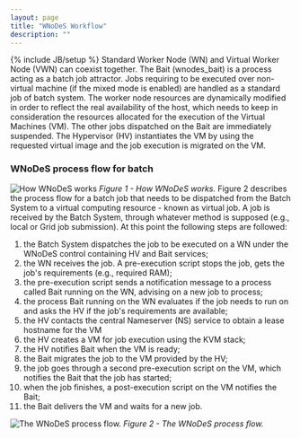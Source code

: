 ```yaml
---
layout: page
title: "WNoDeS Workflow"
description: ""
---
```


{% include JB/setup %}
Standard Worker Node (WN) and Virtual Worker Node (VWN) can coexist together.
The Bait (wnodes\_bait) is a process acting as a batch job attractor.
Jobs requiring to be executed over non-virtual machine (if the mixed mode is enabled) are handled as a standard job of batch system.
The worker node resources are dynamically modified in order to reflect the real availability of the host, which needs to keep in consideration the resources allocated for the execution of the Virtual Machines (VM).
The other jobs dispatched on the Bait are immediately suspended.
The Hypervisor (HV) instantiates the VM by using the requested virtual image and the job execution is migrated on the VM.

### WNoDeS process flow for batch

![How WNoDeS works]({{site.baseurl}}/images/wnodes_high_level.png) 
_Figure 1 - How WNoDeS works._
Figure 2 describes the process flow for a batch job that needs to be dispatched from the Batch System to a virtual computing resource - known as virtual job.
A job is received by the Batch System, through whatever method is supposed (e.g., local or Grid job submission). At this point the following steps are followed:


1. the Batch System dispatches the job to be executed on a WN under the WNoDeS control containing HV and Bait services;
2. the WN receives the job. A pre-execution script stops the job, gets the job's requirements (e.g., required RAM);
3. the pre-execution script sends a notification message to a process called Bait running on the WN, advising on a new job to process;
4. the process Bait running on the WN evaluates if the job needs to run on and asks the HV if the job's requirements are available;
5. the HV contacts the central  Nameserver (NS) service to obtain a lease hostname for the VM
6. the HV creates a VM for job execution using the KVM stack;
7. the HV notifies Bait when the VM is ready;
8. the Bait migrates the job to the VM provided by the HV;
9. the job goes through a second pre-execution script on the VM, which notifies the Bait that the job has started;
10. when the job finishes, a post-execution script on the VM notifies the Bait;
11. the Bait delivers the VM and waits for a new job.

![ The WNoDeS process flow.]({{site.baseurl}}/images/wnodes_architecture.png) 
_Figure 2 - The WNoDeS process flow._
